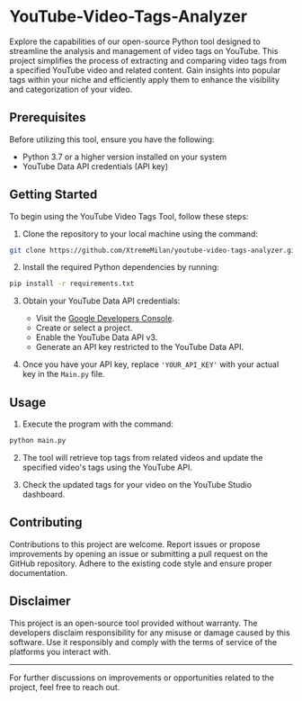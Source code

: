 # YouTube-Video-Tags-Analyzer

Explore the capabilities of our open-source Python tool designed to streamline the analysis and management of video tags on YouTube. This project simplifies the process of extracting and comparing video tags from a specified YouTube video and related content. Gain insights into popular tags within your niche and efficiently apply them to enhance the visibility and categorization of your video.

## Prerequisites

Before utilizing this tool, ensure you have the following:

- Python 3.7 or a higher version installed on your system
- YouTube Data API credentials (API key)

## Getting Started

To begin using the YouTube Video Tags Tool, follow these steps:

1. Clone the repository to your local machine using the command:

```bash
git clone https://github.com/XtremeMilan/youtube-video-tags-analyzer.git
```

2. Install the required Python dependencies by running:

```bash
pip install -r requirements.txt
```

3. Obtain your YouTube Data API credentials:

   - Visit the [Google Developers Console](https://console.developers.google.com/).
   - Create or select a project.
   - Enable the YouTube Data API v3.
   - Generate an API key restricted to the YouTube Data API.

4. Once you have your API key, replace `'YOUR_API_KEY'` with your actual key in the `Main.py` file.

## Usage

1. Execute the program with the command:

```bash
python main.py
```

2. The tool will retrieve top tags from related videos and update the specified video's tags using the YouTube API.

3. Check the updated tags for your video on the YouTube Studio dashboard.

## Contributing

Contributions to this project are welcome. Report issues or propose improvements by opening an issue or submitting a pull request on the GitHub repository. Adhere to the existing code style and ensure proper documentation.

## Disclaimer

This project is an open-source tool provided without warranty. The developers disclaim responsibility for any misuse or damage caused by this software. Use it responsibly and comply with the terms of service of the platforms you interact with.

---

For further discussions on improvements or opportunities related to the project, feel free to reach out.
